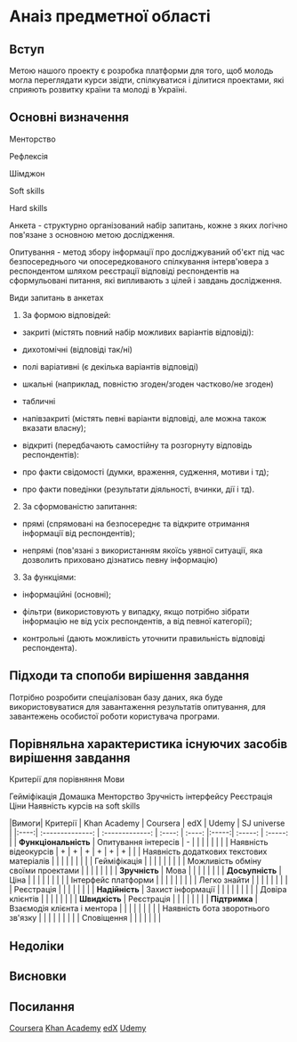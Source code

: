 # Анаіз предметної області

## Вступ

Метою нашого проекту є розробка платформи для того, щоб молодь могла переглядати курси звідти,
спілкуватися і ділитися проектами, які сприяють розвитку країни та молоді в Україні.
## Основні визначення

Менторство

Рефлексія

Шімджон

Soft skills

Hard skills

Анкета - структурно організований набір запитань, кожне з яких логічно пов'язане з 
основною метою дослідження.

Опитування - метод збору інформації про досліджуваний об'єкт під час безпосереднього 
чи опосередкованого спілкування інтерв'ювера з респондентом шляхом реєстрації відповіді 
респондентів на сформульовані питання, які випливають з цілей і завдань дослідження.

Види запитань в анкетах

1. За формою відповідей:

* закриті (містять повний набір можливих варіантів відповіді):
  
* дихотомічні (відповіді так/ні)

* полі варіативні (є декілька варіантів відповіді)

* шкальні (наприклад, повністю згоден/згоден частково/не згоден)

* табличні

* напівзакриті (містять певні варіанти відповіді, але можна також вказати власну);

* відкриті (передбачають самостійну та розгорнуту відповідь респондентів):

* про факти свідомості (думки, враження, судження, мотиви і тд);

* про факти поведінки (результати діяльності, вчинки, дії і тд).

2. За сформованістю запитання:

* прямі (спрямовані на безпосереднє та відкрите отримання інформації від респондентів);

* непрямі (пов'язані з використанням якоїсь уявної ситуації, яка дозволить приховано дізнатись певну інформацію)

3. За функціями:

* інформаційні (основні);

* фільтри (використовують у випадку, якщо потрібно зібрати інформацію не від усіх респондентів, а від певної категорії);

* контрольні (дають можливість уточнити правильність відповіді респондента).


## Підходи та спопоби вирішення завдання

Потрібно розробити спеціалізован базу даних, яка буде використовуватися для 
завантаження результатів опитування, для завантежень особистої роботи користувача програми.

## Порівняльна характеристика існуючих засобів вирішення завдання
Критерії для порівняння
Мови

Гейміфікація
Домашка
Менторство
Зручність інтерфейсу
Реєстрація
Ціни
Наявність курсів на soft skills

|Вимоги| Критерії | Khan Academy | Coursera | edX | Udemy | SJ universe |
|:----:| :--------------: | :-------------: | :----: |  :----:  |:-----:| :-----: | :-----: |
| **Функціональність** | Опитування інтересів | - |  |  |  |  |  |
|  | Наявність відеокурсів | + | + | + | + | + | + |
|  | Наявність додаткових текстових матеріалів |  |  |  |  |  |  |
|  | Гейміфікація |  |  |  |  |  |  |
|  | Можливість обміну своїми проектами |  |  |  |  |  |  |
| **Зручність** | Мова |  |  |  |  |  |  |
| **Досьупність** | Ціна |  |  |  |  |  |  |
|  | Інтерфейс платформи |  |  |  |  |  |  |
|  | Легко знайти |  |  |  |  |  |  |
|  | Реєстрація |  |  |  |  |  |  |
| **Надійність** | Захист інформації |  |  |  |  |  |  |
|  | Довіра клієнтів |  |  |  |  |  |  |
| **Швидкість** | Реєстрація |  |  |  |  |  |  |
| **Підтримка** | Взаємодія клієнта і ментора |  |  |  |  |  |  |
|  | Наявність бота зворотнього зв'язку |  |  |  |  |  |  |
|  | Сповіщення |  |  |  |  |  |  |

## Недоліки


## Висновки


## Посилання

[Coursera](https://www.coursera.org/)
[Khan Academy](https://www.khanacademy.org/)
[edX](https://www.edx.org/)
[Udemy](https://www.udemy.com/)

